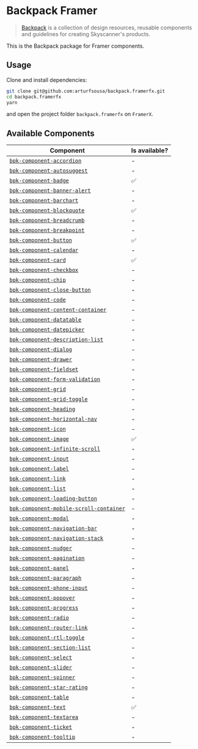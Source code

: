 # Backpack Framer

> [Backpack](https://backpack.github.io/) is a collection of design resources,
> reusable components and guidelines for creating Skyscanner's products.

This is the Backpack package for Framer components.

## Usage

Clone and install dependencies:

```sh
git clone git@github.com:arturfsousa/backpack.framerfx.git
cd backpack.framerfx
yarn
```

and open the project folder `backpack.framerfx` on `FramerX`.

## Available Components

| Component                                                                                                | Is available?      |
| -------------------------------------------------------------------------------------------------------- | ------------------ |
| [`bpk-component-accordion`](https://backpack.github.io/components/accordion)                             | -                  |
| [`bpk-component-autosuggest`](https://backpack.github.io/components/autosuggest)                         | -                  |
| [`bpk-component-badge`](https://backpack.github.io/components/badge)                                     | :white_check_mark: |
| [`bpk-component-banner-alert`](https://backpack.github.io/components/banner-alert)                       | -                  |
| [`bpk-component-barchart`](https://backpack.github.io/components/barchart)                               | -                  |
| [`bpk-component-blockquote`](https://backpack.github.io/components/blockquote)                           | :white_check_mark: |
| [`bpk-component-breadcrumb`](https://backpack.github.io/components/breadcrumb)                           | -                  |
| [`bpk-component-breakpoint`](https://backpack.github.io/components/breakpoint)                           | -                  |
| [`bpk-component-button`](https://backpack.github.io/components/button)                                   | :white_check_mark: |
| [`bpk-component-calendar`](https://backpack.github.io/components/calendar)                               | -                  |
| [`bpk-component-card`](https://backpack.github.io/components/card)                                       | :white_check_mark: |
| [`bpk-component-checkbox`](https://backpack.github.io/components/checkbox)                               | -                  |
| [`bpk-component-chip`](https://backpack.github.io/components/chip)                                       | -                  |
| [`bpk-component-close-button`](https://backpack.github.io/components/close-button)                       | -                  |
| [`bpk-component-code`](https://backpack.github.io/components/code)                                       | -                  |
| [`bpk-component-content-container`](https://backpack.github.io/components/content-container)             | -                  |
| [`bpk-component-datatable`](https://backpack.github.io/components/datatable)                             | -                  |
| [`bpk-component-datepicker`](https://backpack.github.io/components/datepicker)                           | -                  |
| [`bpk-component-description-list`](https://backpack.github.io/components/description-list)               | -                  |
| [`bpk-component-dialog`](https://backpack.github.io/components/dialog)                                   | -                  |
| [`bpk-component-drawer`](https://backpack.github.io/components/drawer)                                   | -                  |
| [`bpk-component-fieldset`](https://backpack.github.io/components/fieldset)                               | -                  |
| [`bpk-component-form-validation`](https://backpack.github.io/components/form-validation)                 | -                  |
| [`bpk-component-grid`](https://backpack.github.io/components/grid)                                       | -                  |
| [`bpk-component-grid-toggle`](https://backpack.github.io/components/grid-toggle)                         | -                  |
| [`bpk-component-heading`](https://backpack.github.io/components/heading)                                 | -                  |
| [`bpk-component-horizontal-nav`](https://backpack.github.io/components/horizontal-nav)                   | -                  |
| [`bpk-component-icon`](https://backpack.github.io/components/icon)                                       | -                  |
| [`bpk-component-image`](https://backpack.github.io/components/image)                                     | :white_check_mark: |
| [`bpk-component-infinite-scroll`](https://backpack.github.io/components/infinite-scroll)                 | -                  |
| [`bpk-component-input`](https://backpack.github.io/components/input)                                     | -                  |
| [`bpk-component-label`](https://backpack.github.io/components/label)                                     | -                  |
| [`bpk-component-link`](https://backpack.github.io/components/link)                                       | -                  |
| [`bpk-component-list`](https://backpack.github.io/components/list)                                       | -                  |
| [`bpk-component-loading-button`](https://backpack.github.io/components/loading-button)                   | -                  |
| [`bpk-component-mobile-scroll-container`](https://backpack.github.io/components/mobile-scroll-container) | -                  |
| [`bpk-component-modal`](https://backpack.github.io/components/modal)                                     | -                  |
| [`bpk-component-navigation-bar`](https://backpack.github.io/components/navigation-bar)                   | -                  |
| [`bpk-component-navigation-stack`](https://backpack.github.io/components/navigation-stack)               | -                  |
| [`bpk-component-nudger`](https://backpack.github.io/components/nudger)                                   | -                  |
| [`bpk-component-pagination`](https://backpack.github.io/components/pagination)                           | -                  |
| [`bpk-component-panel`](https://backpack.github.io/components/panel)                                     | -                  |
| [`bpk-component-paragraph`](https://backpack.github.io/components/paragraph)                             | -                  |
| [`bpk-component-phone-input`](https://backpack.github.io/components/phone-input)                         | -                  |
| [`bpk-component-popover`](https://backpack.github.io/components/popover)                                 | -                  |
| [`bpk-component-progress`](https://backpack.github.io/components/progress)                               | -                  |
| [`bpk-component-radio`](https://backpack.github.io/components/radio)                                     | -                  |
| [`bpk-component-router-link`](https://backpack.github.io/components/router-link)                         | -                  |
| [`bpk-component-rtl-toggle`](https://backpack.github.io/components/rtl-toggle)                           | -                  |
| [`bpk-component-section-list`](https://backpack.github.io/components/section-list)                       | -                  |
| [`bpk-component-select`](https://backpack.github.io/components/select)                                   | -                  |
| [`bpk-component-slider`](https://backpack.github.io/components/slider)                                   | -                  |
| [`bpk-component-spinner`](https://backpack.github.io/components/spinner)                                 | -                  |
| [`bpk-component-star-rating`](https://backpack.github.io/components/star-rating)                         | -                  |
| [`bpk-component-table`](https://backpack.github.io/components/table)                                     | -                  |
| [`bpk-component-text`](https://backpack.github.io/components/text)                                       | :white_check_mark: |
| [`bpk-component-textarea`](https://backpack.github.io/components/textarea)                               | -                  |
| [`bpk-component-ticket`](https://backpack.github.io/components/ticket)                                   | -                  |
| [`bpk-component-tooltip`](https://backpack.github.io/components/tooltip)                                 | -                  |
